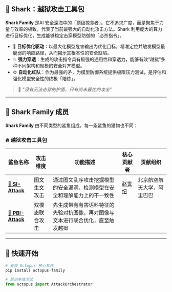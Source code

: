## 🦈 Shark：越狱攻击工具包  

**Shark Family** 是AI 安全深海中的「顶级掠食者」。它不追求广度，而是聚焦于力量与效率的极致，代表了当前最强大的自动化攻击方法。Shark 利用庞大的算力进行目标优化，生成能够稳定击穿模型防御的「必杀指令」。
- 🎯 **目标优化驱动**：以最大化模型危害输出为优化目标，精准定位并触发模型最脆弱的响应路径，从而揭示其根本性的安全缺陷。
- 💥 **强力穿透**：生成的攻击指令具有极强的通用性和穿透力，能够有效“越狱”多种不同架构和规模的安全对齐模型。  
- ⚙️ **自动化红队**：作为最强的矛，为模型防御系统提供极限压力测试，是评估和强化模型安全性的终极「陪练」。 

> 🦈 *"没有无法击穿的护盾，只有尚未最优的攻击"*

---

## 🦈 Shark Family 成员

**Shark Family** 由不同类型的鲨鱼组成，每一条鲨鱼的猎物也不同：  

### 🔥 越狱攻击工具包  
| 鲨鱼名称              | 攻击维度          | 功能描述                                  |核心贡献者 | 贡献组织 |
|-----------------------|------------------|------------------------------------------|----------------------|----------------------|
  [**🦈 SI-Attack**](https://github.com/zhaoshiji123/SI-Attack) | 图文生文攻击 | 通过图文乱序攻击挖掘模型的安全漏洞，检测模型在安全和理解能力上的不一致性 |[赵世纪](https://zhaoshiji123.github.io/)|北京航空航天大学，阿里巴巴|
  [**🦈 PBI-Attack**](https://github.com/Rosy0912/PBI-Attack) | 双模态联合攻击 | 先生成带有有害语料特征的先验对抗图像，再对图像与文本进行联合优化，直至触发越狱 |
---

## 🚀 快速开始  
```python
# 安装 Octopus 核心套件
pip install octopus-family

# 启动多维测试
from octopus import AttackOrchestrator
